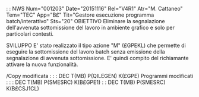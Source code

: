  :  : NWS Num="001203" Date="20151116" Rel="V4R1" Atr="M. Cattaneo" Tem="TEC" App="B£" Tit="Gestore esecuzione programma batch/interattivo" Sts="20"
OBIETTIVO
Eliminare la segnalazione dell'avvenuta sottomissione del lavoro in ambiente grafico e solo per particolari contesti.

SVILUPPO
E' stato realizzato il tipo azione "M" (£GPEKL) che permette di eseguire la sottomissione del lavoro
batch senza emissione della segnalazione di avvenuta sottomissione.
E' quindi compito del richiamante attivare la nuova funzionalità.

/Copy modificata : 
 :  : DEC T(MB) P(QILEGEN) K(£GPE)
Programmi modificati : 
 :  : DEC T(MB) P(SMESRC) K(B£GPE1)
 :  : DEC T(MB) P(SMESRC) K(B£CSJ1CL)
